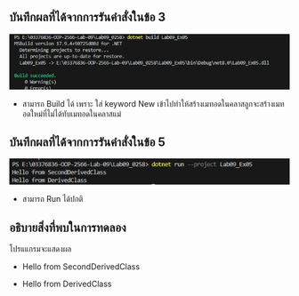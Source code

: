 ## บันทึกผลที่ได้จากการรันคำสั่งในข้อ 3

![pic](/Pictures/pic-12.png)

 - สามารถ Build ได้ เพราะ ใส่ keyword New 
 เข้าไปทำให้สร้างเมทอดในคลาสลูกจะสร้างเมทอดใหม่ที่ไม่ได้ทับเมทอดในคลาสแม่

## บันทึกผลที่ได้จากการรันคำสั่งในข้อ 5

![pic](/Pictures/pic-13.png)

- สามารถ Run ได้ปกติ 

## อธิบายสิ่งที่พบในการทดลอง

โปรแแกรมจะแสดงผล

- Hello from SecondDerivedClass

- Hello from DerivedClass